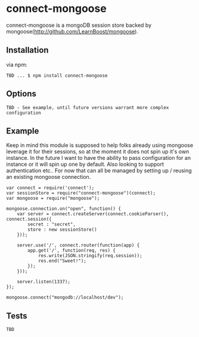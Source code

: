 # connect-mongoose

connect-mongoose is a mongoDB session store backed by mongoose(http://github.com/LearnBoost/mongoose).

## Installation

via npm:

    TBD ... $ npm install connect-mongoose

## Options

	TBD - See example, until future versions warrant more complex configuration

## Example

Keep in mind this module is supposed to help folks already using mongoose leverage it for their sessions, so at the moment it does not spin up it's own instance. In the future I want to have the ability to pass configuration for an instance or it will spin up one by default. Also looking to support authentication etc.. For now that can all be managed by setting up / reusing an existing mongoose connection.

    var connect = require('connect');
	var sessionStore = require("connect-mongoose")(connect);
	var mongoose = require("mongoose");
	
	mongoose.connection.on("open", function() {
		var server = connect.createServer(connect.cookieParser(), connect.session({
			secret : "secret",
			store : new sessionStore()
		}));
	
		server.use('/', connect.router(function(app) {
			app.get('/', function(req, res) {
				res.write(JSON.stringify(req.session));
				res.end("Sweet!");
			});
		}));
	
		server.listen(1337);
	});
	
	mongoose.connect("mongodb://localhost/dev");

## Tests

	TBD